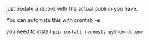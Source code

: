 just update a record with the actual publi ip you have.

You can automate this with crontab -e

you need to install
`pip install requests python-dotenv`
